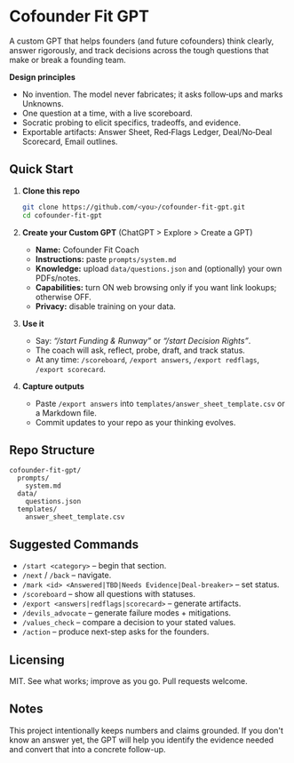 # Cofounder Fit GPT

A custom GPT that helps founders (and future cofounders) think clearly, answer rigorously, and
track decisions across the tough questions that make or break a founding team.

**Design principles**
- No invention. The model never fabricates; it asks follow‑ups and marks Unknowns.
- One question at a time, with a live scoreboard.
- Socratic probing to elicit specifics, tradeoffs, and evidence.
- Exportable artifacts: Answer Sheet, Red‑Flags Ledger, Deal/No‑Deal Scorecard, Email outlines.

## Quick Start

1. **Clone this repo**  
   ```bash
   git clone https://github.com/<you>/cofounder-fit-gpt.git
   cd cofounder-fit-gpt
   ```

2. **Create your Custom GPT** (ChatGPT > Explore > Create a GPT)  
   - **Name:** Cofounder Fit Coach  
   - **Instructions:** paste `prompts/system.md`  
   - **Knowledge:** upload `data/questions.json` and (optionally) your own PDFs/notes.  
   - **Capabilities:** turn ON web browsing only if you want link lookups; otherwise OFF.  
   - **Privacy:** disable training on your data.

3. **Use it**  
   - Say: *“/start Funding & Runway”* or *“/start Decision Rights”*.  
   - The coach will ask, reflect, probe, draft, and track status.  
   - At any time: `/scoreboard`, `/export answers`, `/export redflags`, `/export scorecard`.

4. **Capture outputs**  
   - Paste `/export answers` into `templates/answer_sheet_template.csv` or a Markdown file.
   - Commit updates to your repo as your thinking evolves.

## Repo Structure
```
cofounder-fit-gpt/
  prompts/
    system.md
  data/
    questions.json
  templates/
    answer_sheet_template.csv
```

## Suggested Commands
- `/start <category>` – begin that section.
- `/next` / `/back` – navigate.
- `/mark <id> <Answered|TBD|Needs Evidence|Deal-breaker>` – set status.
- `/scoreboard` – show all questions with statuses.
- `/export <answers|redflags|scorecard>` – generate artifacts.
- `/devils_advocate` – generate failure modes + mitigations.
- `/values_check` – compare a decision to your stated values.
- `/action` – produce next-step asks for the founders.

## Licensing
MIT. See what works; improve as you go. Pull requests welcome.

## Notes
This project intentionally keeps numbers and claims grounded. If you don't know an answer yet,
the GPT will help you identify the evidence needed and convert that into a concrete follow-up.